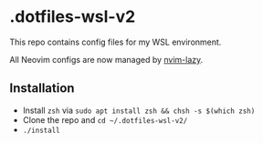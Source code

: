 # .dotfiles-wsl-v2

This repo contains config files for my WSL environment.

All Neovim configs are now managed by [nvim-lazy](https://github.com/elithrade/nvim-lazy).

## Installation

- Install `zsh` via `sudo apt install zsh && chsh -s $(which zsh)`
- Clone the repo and `cd ~/.dotfiles-wsl-v2/`
- `./install`
